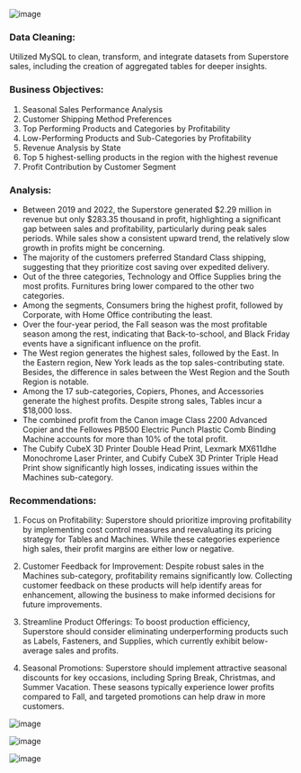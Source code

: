   ![image](https://github.com/user-attachments/assets/56b08150-1b92-4d5a-aecc-deb2011c78a6)

### Data Cleaning:
Utilized MySQL to clean, transform, and integrate datasets from Superstore sales, including the creation of aggregated tables for deeper insights.
  
### Business Objectives: 
1.	Seasonal Sales Performance Analysis
2.	Customer Shipping Method Preferences
3.	Top Performing Products and Categories by Profitability
4.	Low-Performing Products and Sub-Categories by Profitability 
5.	Revenue Analysis by State
6.	Top 5 highest-selling products in the region with the highest revenue
7.	Profit Contribution by Customer Segment

### Analysis: 

-	Between 2019 and 2022, the Superstore generated $2.29 million in revenue but only $283.35 thousand in profit, highlighting a significant gap between sales and profitability, particularly during peak sales periods. While sales show a consistent upward trend, the relatively slow growth in profits might be concerning.
-	The majority of the customers preferred Standard Class shipping, suggesting that they prioritize cost saving over expedited delivery.
-	Out of the three categories, Technology and Office Supplies bring the most profits. Furnitures bring lower compared to the other two categories.
-	Among the segments, Consumers bring the highest profit, followed by Corporate, with Home Office contributing the least.
-	Over the four-year period, the Fall season was the most profitable season among the rest, indicating that Back-to-school, and Black Friday events have a significant influence on the profit.
-	The West region generates the highest sales, followed by the East. In the Eastern region, New York leads as the top sales-contributing state. Besides, the difference in sales between the West Region and the South Region is notable. 
-	Among the 17 sub-categories, Copiers, Phones, and Accessories generate the highest profits. Despite strong sales, Tables incur a $18,000 loss.
-	The combined profit from the Canon image Class 2200 Advanced Copier and the Fellowes PB500 Electric Punch Plastic Comb Binding Machine accounts for more than 10% of the total profit.  
-	The Cubify CubeX 3D Printer Double Head Print, Lexmark MX611dhe Monochrome Laser Printer, and Cubify CubeX 3D Printer Triple Head Print show significantly high losses, indicating issues within the Machines sub-category.

### Recommendations:
 
1. Focus on Profitability: Superstore should prioritize improving profitability by implementing cost control measures and reevaluating its pricing strategy for Tables and Machines. While these categories experience high sales, their profit margins are either low or negative.

2. Customer Feedback for Improvement: Despite robust sales in the Machines sub-category, profitability remains significantly low. Collecting customer feedback on these products will help identify areas for enhancement, allowing the business to make informed decisions for future improvements.

3. Streamline Product Offerings: To boost production efficiency, Superstore should consider eliminating underperforming products such as Labels, Fasteners, and Supplies, which currently exhibit below-average sales and profits.

4. Seasonal Promotions: Superstore should implement attractive seasonal discounts for key occasions, including Spring Break, Christmas, and Summer Vacation. These seasons typically experience lower profits compared to Fall, and targeted promotions can help draw in more customers.


![image](https://github.com/user-attachments/assets/de4b8114-1200-45d5-aa3a-f4d98bd49121)

![image](https://github.com/user-attachments/assets/f14dca90-5a96-46e5-aa80-f7c0e29e5760)

![image](https://github.com/user-attachments/assets/88eb0a5f-eb41-48e4-b6f2-334caf8b8d5d)

